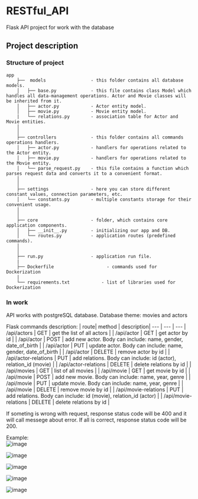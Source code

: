 # RESTful_API
Flask API project for work with the database
  
## Project description  
### Structure of project 

```` 
app
    ├──  models                 - this folder contains all database models.
    │   ├── base.py             - this file contains class Model which handles all data-management operations. Actor and Movie classes will be inherited from it.
    │   ├── actor.py            - Actor entity model.
    │   ├── movie.py            - Movie entity model.
    |   └── relations.py        - association table for Actor and Movie entities. 
    │
    │
    ├── controllers             - this folder contains all commands operations handlers.
    │   ├── actor.py            - handlers for operations related to the Actor entity.
    │   ├── movie.py            - handlers for operations related to the Movie entity.
    │   └── parse_request.py    - this file contains a function which parses request data and converts it to a convenient format.
    │   
    │   
    ├── settings                - here you can store different constant values, connection parameters, etc.
    │   └── constants.py        - multiple constants storage for their convenient usage.
    │ 
    │ 
    ├── core                    - folder, which contains core application components.
    │   ├── __init__.py         - initializing our app and DB.
    │   └── routes.py           - application routes (predefined commands).
    │ 
    │ 
    ├── run.py                  - application run file.
    |
    ├── Dockerfile				      - commands used for Dockerization
    |
    └── requirements.txt		    - list of libraries used for Dockerization

````   
### In work  
API works with postgreSQL database. Database theme: movies and actors
  
Flask commands description:
  | route| method    | description| 
--- | --- | ---
  |  /api/actors           | GET       | get the list of all actors                                         | 
  |  /api/actor            | GET       | get actor by id                                                    | 
  |  /api/actor            | POST      | add new actor. Body can include: name, gender, date_of_birth       |
  |  /api/actor            | PUT       | update actor. Body can include: name, gender, date_of_birth        |
  |  /api/actor            | DELETE    | remove actor by id                                                 |
  |  /api/actor-relations  | PUT       | add relations. Body can include: id (actor), relation_id (movie)   |
  |  /api/actor-relations  | DELETE    | delete relations by id                                             |
  |  /api/movies           | GET       | list of all movies                                                 |
  |  /api/movie            | GET       | get movie by id                                                    |
  |  /api/movie            | POST      | add new movie. Body can include: name, year, genre                 |
  |  /api/movie            | PUT       | update movie. Body can include: name, year, genre                  |
  |  /api/movie            | DELETE    | remove movie by id                                                 |
  |  /api/movie-relations  | PUT       | add relations. Body can include: id (movie), relation_id (actor)   |
  |  /api/movie-relations  | DELETE    | delete relations by id                                             |
   
If someting is wrong with request, response status code will be 400 and it will call messege about error. If all is correct, response status code will be 200.

Example:  
![image](https://user-images.githubusercontent.com/77074682/122412729-7c246e00-cf8e-11eb-9fcb-7627016c5fdf.png '/api/actors GET')
  
![image](https://user-images.githubusercontent.com/77074682/122412939-ac6c0c80-cf8e-11eb-8017-80a27a805ab7.png '/api/actor POST')
  
![image](https://user-images.githubusercontent.com/77074682/122413309-f05f1180-cf8e-11eb-9cfa-631e12d02f4a.png '/api/actor PUT')
  
![image](https://user-images.githubusercontent.com/77074682/122413432-08cf2c00-cf8f-11eb-8862-683c96161b16.png '/api/actor DELETE')
  
![image](https://user-images.githubusercontent.com/77074682/122413498-15ec1b00-cf8f-11eb-939b-2c3fc95d16e1.png '/api/actors GET')
